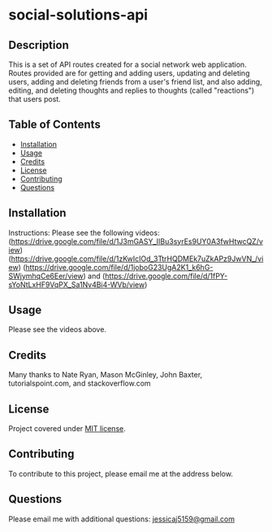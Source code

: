 # social-solutions-api


## Description
This is a set of API routes created for a social network web application. Routes provided are for getting and adding users, updating and deleting users, adding and deleting friends from a user's friend list, and also adding, editing, and deleting thoughts and replies to thoughts (called "reactions") that users post. 



## Table of Contents
* [Installation](#installation)
* [Usage](#usage)
* [Credits](#credits)
* [License](#license)
* [Contributing](#contributing)
* [Questions](#Questions)
  

## Installation
Instructions:
Please see the following videos: 
(https://drive.google.com/file/d/1J3mGASY_IIBu3syrEs9UY0A3fwHtwcQZ/view)
(https://drive.google.com/file/d/1zKwIcIOd_3TtrHQDMEk7uZkAPz9JwVN_/view)
(https://drive.google.com/file/d/1joboG23UgA2K1_k6hG-SWjymhqCe6Eer/view)
and (https://drive.google.com/file/d/1fPY-sYoNtLxHF9VqPX_Sa1Nv4Bi4-WVb/view)

## Usage
Please see the videos above.

## Credits
Many thanks to Nate Ryan, Mason McGinley, John Baxter, tutorialspoint.com, and stackoverflow.com

## License
Project covered under [MIT license](https://choosealicense.com/licenses/mit/).

## Contributing
To contribute to this project, please email me at the address below. 

## Questions  

Please email me with additional questions: jessicaj5159@gmail.com